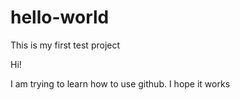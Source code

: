 # hello-world
This is my first test project 

Hi!

I am trying to learn how to use github. 
I hope it works 
